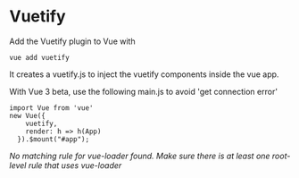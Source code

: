 # Vuetify 

Add the Vuetify plugin to Vue with

```shell
vue add vuetify
```

It creates a vuetify.js to inject the vuetify components inside the vue app. 

With Vue 3 beta, use the following main.js to avoid 'get connection error'

```
import Vue from 'vue'
new Vue({
    vuetify,
    render: h => h(App)
  }).$mount("#app");
```

*No matching rule for vue-loader found. Make sure there is at least one root-level rule that uses vue-loader*

